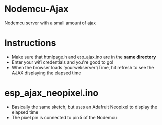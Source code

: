 # Nodemcu-Ajax



Nodemcu server with a small amount of ajax



# Instructions
  - Make sure that htmlpage.h and esp_ajax.ino are in the **same directory**
  - Enter your wifi credentials and you're good to go!
  - When the browser loads 'yourwebserver'/Time, hit refresh to see the AJAX displaying the elapsed time




# esp_ajax_neopixel.ino
  - Basically the same sketch, but uses an Adafruit Neopixel to display the elapsed time
  - The pixel pin is connected to pin 5 of the Nodemcu




